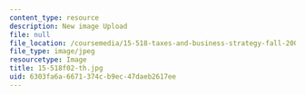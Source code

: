 ```yaml
---
content_type: resource
description: New image Upload
file: null
file_location: /coursemedia/15-518-taxes-and-business-strategy-fall-2002/6303fa6a6671374cb9ec47daeb2617ee_15-518f02-th.jpg
file_type: image/jpeg
resourcetype: Image
title: 15-518f02-th.jpg
uid: 6303fa6a-6671-374c-b9ec-47daeb2617ee
---
```

